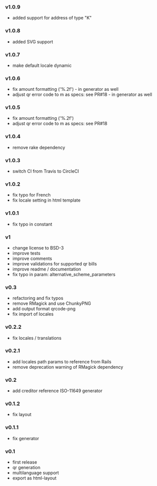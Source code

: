 ### v1.0.9
* added support for address of type "K"

### v1.0.8
* added SVG support

### v1.0.7
* make default locale dynamic

### v1.0.6
* fix amount formatting ('%.2f') - in generator as well
* adjust qr error code to m as specs: see PR#18 - in generator as well

### v1.0.5
* fix amount formatting ('%.2f')
* adjust qr error code to m as specs: see PR#18

### v1.0.4
* remove rake dependency

### v1.0.3
* switch CI from Travis to CircleCI

### v1.0.2
* fix typo for French
* fix locale setting in html template

### v1.0.1
* fix typo in constant

### v1
* change license to BSD-3
* improve tests
* improve comments
* improve validations for supported qr bills
* improve readme / documentation
* fix typo in param: alternative_scheme_parameters

### v0.3
* refactoring and fix typos
* remove RMagick and use ChunkyPNG
* add output format qrcode-png
* fix import of locales

### v0.2.2
* fix locales / translations

### v0.2.1
* add locales path params to reference from Rails
* remove deprecation warning of RMagick dependency

### v0.2
* add creditor reference ISO-11649 generator

### v0.1.2
* fix layout

### v0.1.1
* fix generator

### v0.1
* first release
* qr generation
* multilanguage support
* export as html-layout